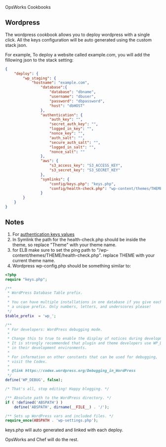 OpsWorks Cookbooks

## Wordpress

The wordpress cookbook allows you to deploy wordpress with a single click. All the keys configuration will be auto generated using the custom stack json.

For example, To deploy a website called example.com, you will add the fillowing json to the stack setting:

```json
{
	"deploy": {
		"wp_staging": {
		  	"hostname": "example.com",
				"database":{
					"database": "dbname",
					"username": "dbuser",
					"password": "dbpassword",
					"host": "dbHOST"
				},
				"authentication": {
					"auth_key": "",
					"secret_auth_key": "",
					"logged_in_key": "",
					"nonce_key": "",
					"auth_salt": "",
					"secure_auth_salt": "",
					"logged_in_salt": "",
					"nonce_salt": ""
				},
				"aws": {
					"s3_access_key": "S3_ACCESS_KEY",
					"s3_secret_key": "S3_SECRET_KEY"
				},
				"symlinks": {
					"config/keys.php": "keys.php",
					"config/health-check.php": "wp-content/themes/THEME/health-check.php"
				}
		}
	}
}
```

## Notes

1. For [authentication keys values](https://api.wordpress.org/secret-key/1.1/salt/)
2. In Symlink the path for the health-check.php should be inside the theme, so replace "Theme" with your theme name.
3. for ELB make sure to set the ping path to "/wp-content/themes/THEME/health-check.php". replace THEME with your current theme name.
4. Wordpress wp-config.php should be something similar to:

```php
<?php
require "keys.php";

/**
 * WordPress Database Table prefix.
 *
 * You can have multiple installations in one database if you give each
 * a unique prefix. Only numbers, letters, and underscores please!
 */
$table_prefix  = 'wp_';

/**
 * For developers: WordPress debugging mode.
 *
 * Change this to true to enable the display of notices during development.
 * It is strongly recommended that plugin and theme developers use WP_DEBUG
 * in their development environments.
 *
 * For information on other constants that can be used for debugging,
 * visit the Codex.
 *
 * @link https://codex.wordpress.org/Debugging_in_WordPress
 */
define('WP_DEBUG', false);

/* That's all, stop editing! Happy blogging. */

/** Absolute path to the WordPress directory. */
if ( !defined('ABSPATH') )
    define('ABSPATH', dirname(__FILE__) . '/');

/** Sets up WordPress vars and included files. */
require_once(ABSPATH . 'wp-settings.php');
```

keys.php will auto generated and linked with each deploy.

OpsWorks and Chef will do the rest.
